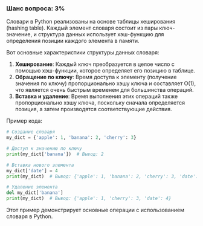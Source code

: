 ### Шанс вопроса: 3%

Словари в Python реализованы на основе таблицы хеширования (hashing table). Каждый элемент словаря состоит из пары ключ-значение, и структура данных использует хэш-функцию для определения позиции каждого элемента в памяти.

Вот основные характеристики структуры данных словаря:
1. **Хеширование**: Каждый ключ преобразуется в целое число с помощью хэш-функции, которое определяет его позицию в таблице.
2. **Обращение по ключу**: Время доступа к элементу (получение значения по ключу) пропорционально хэшу ключа и составляет O(1), что является очень быстрым временем для большинства операций.
3. **Вставка и удаление**: Время выполнения этих операций также пропорционально хэшу ключа, поскольку сначала определяется позиция, а затем производятся соответствующие действия.

Пример кода:
```python
# Создание словаря
my_dict = {'apple': 1, 'banana': 2, 'cherry': 3}

# Доступ к значению по ключу
print(my_dict['banana'])  # Вывод: 2

# Вставка нового элемента
my_dict['date'] = 4
print(my_dict)  # Вывод: {'apple': 1, 'banana': 2, 'cherry': 3, 'date': 4}

# Удаление элемента
del my_dict['banana']
print(my_dict)  # Вывод: {'apple': 1, 'cherry': 3, 'date': 4}
```

Этот пример демонстрирует основные операции с использованием словаря в Python.